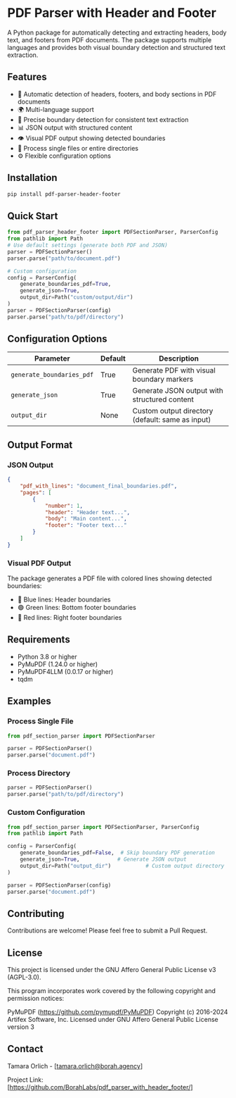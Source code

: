 # PDF Parser with Header and Footer

A Python package for automatically detecting and extracting headers, body text, and footers from PDF documents. The package supports multiple languages and provides both visual boundary detection and structured text extraction.

## Features

- 📄 Automatic detection of headers, footers, and body sections in PDF documents
- 🌍 Multi-language support 
- 🎯 Precise boundary detection for consistent text extraction
- 📊 JSON output with structured content
- 👁️ Visual PDF output showing detected boundaries
- 📁 Process single files or entire directories
- ⚙️ Flexible configuration options

## Installation

```bash
pip install pdf-parser-header-footer
```

## Quick Start

```python
from pdf_parser_header_footer import PDFSectionParser, ParserConfig
from pathlib import Path
# Use default settings (generate both PDF and JSON)
parser = PDFSectionParser()
parser.parse("path/to/document.pdf")

# Custom configuration
config = ParserConfig(
    generate_boundaries_pdf=True,
    generate_json=True,
    output_dir=Path("custom/output/dir")
)
parser = PDFSectionParser(config)
parser.parse("path/to/pdf/directory")
```

## Configuration Options

| Parameter | Default | Description |
|-----------|---------|-------------|
| `generate_boundaries_pdf` | True | Generate PDF with visual boundary markers |
| `generate_json` | True | Generate JSON output with structured content |
| `output_dir` | None | Custom output directory (default: same as input) |

## Output Format

### JSON Output
```json
{
    "pdf_with_lines": "document_final_boundaries.pdf",
    "pages": [
        {
            "number": 1,
            "header": "Header text...",
            "body": "Main content...",
            "footer": "Footer text..."
        }
    ]
}
```

### Visual PDF Output
The package generates a PDF file with colored lines showing detected boundaries:
- 🔵 Blue lines: Header boundaries
- 🟢 Green lines: Bottom footer boundaries
- 🔴 Red lines: Right footer boundaries

## Requirements

- Python 3.8 or higher
- PyMuPDF (1.24.0 or higher)
- PyMuPDF4LLM (0.0.17 or higher)
- tqdm

## Examples

### Process Single File
```python
from pdf_section_parser import PDFSectionParser

parser = PDFSectionParser()
parser.parse("document.pdf")
```

### Process Directory
```python
parser = PDFSectionParser()
parser.parse("path/to/pdf/directory")
```

### Custom Configuration
```python
from pdf_section_parser import PDFSectionParser, ParserConfig
from pathlib import Path

config = ParserConfig(
    generate_boundaries_pdf=False,  # Skip boundary PDF generation
    generate_json=True,            # Generate JSON output
    output_dir=Path("output_dir")           # Custom output directory
)

parser = PDFSectionParser(config)
parser.parse("document.pdf")
```

## Contributing

Contributions are welcome! Please feel free to submit a Pull Request.

## License

This project is licensed under the GNU Affero General Public License v3 (AGPL-3.0).

This program incorporates work covered by the following copyright and permission notices:

PyMuPDF (https://github.com/pymupdf/PyMuPDF)
Copyright (c) 2016-2024 Artifex Software, Inc.
Licensed under GNU Affero General Public License version 3

## Contact

Tamara Orlich - [tamara.orlich@borah.agency]

Project Link: [https://github.com/BorahLabs/pdf_parser_with_header_footer/]
